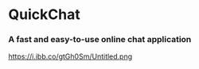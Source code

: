 # QuickChat

### A fast and easy-to-use online chat application

https://i.ibb.co/gtGh0Sm/Untitled.png

